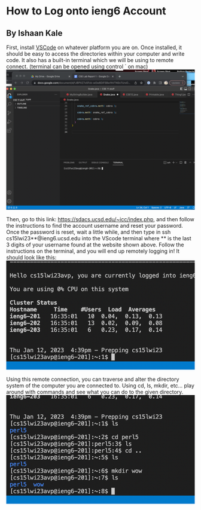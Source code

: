 # How to Log onto ieng6 Account
## By Ishaan Kale

First, install [VSCode](https://code.visualstudio.com/download) on whatever platform you are on. Once installed, it
should be easy to access the directories within your computer and write code.
It also has a built-in terminal which we will be using to remote connect.
(terminal can be opened using control ` on mac)
![Image](screenshot1.png)

Then, go to this link: https://sdacs.ucsd.edu/~icc/index.php, and then follow the
instructions to find the account username and reset your password. Once the password is
reset, wait a little while, and then type in ssh cs15lwi23**@ieng6.ucsd.edu into the
VScode terminal where ** is the last 3 digits of your username found at the website
shown above. Follow the instructions on the terminal, and you will end up remotely
logging in! It should look like this:
![Image](screenshot2.png)

Using this remote connection, you can traverse and alter the directory system of the
computer you are connected to. Using cd, ls, mkdir, etc… play around with commands and
see what you can do to the given directory.
![Image](screenshot3.png)
